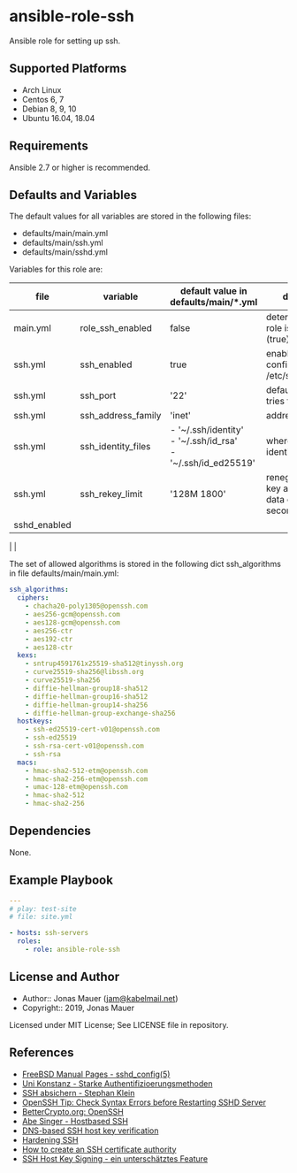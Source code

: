 # ansible-role-ssh

Ansible role for setting up ssh.

## Supported Platforms

* Arch Linux
* Centos 6, 7
* Debian 8, 9, 10
* Ubuntu 16.04, 18.04

## Requirements

Ansible 2.7 or higher is recommended.

## Defaults and Variables

The default values for all variables are stored in the following files:
* defaults/main/main.yml
* defaults/main/ssh.yml
* defaults/main/sshd.yml

Variables for this role are:

| file | variable | default value in defaults/main/*.yml | description |
| ---- | -------- | ---------------------------------- | ----------- |
| main.yml | role_ssh_enabled | false | determine whether role is enabled (true) or not (false) |
| ssh.yml | ssh_enabled | true | enable configuration of /etc/ssh/ssh_config |
| ssh.yml | ssh_port | '22' | default port ssh tries to connect to
| ssh.yml | ssh_address_family | 'inet' | address family type |
| ssh.yml | ssh_identity_files |   - '~/.ssh/identity'<br/>- '~/.ssh/id_rsa'<br/>  - '~/.ssh/id_ed25519'| where ssh looks for identity files |
| ssh.yml | ssh_rekey_limit | '128M 1800' | renegotiate session key after 64M of data or 1800 seconds |
| sshd_enabled |
|
|

The set of allowed algorithms is stored in the following dict ssh_algorithms in file defaults/main/main.yml:
```yaml
ssh_algorithms:
  ciphers:
    - chacha20-poly1305@openssh.com
    - aes256-gcm@openssh.com
    - aes128-gcm@openssh.com
    - aes256-ctr
    - aes192-ctr
    - aes128-ctr
  kexs:
    - sntrup4591761x25519-sha512@tinyssh.org
    - curve25519-sha256@libssh.org
    - curve25519-sha256
    - diffie-hellman-group18-sha512
    - diffie-hellman-group16-sha512
    - diffie-hellman-group14-sha256
    - diffie-hellman-group-exchange-sha256
  hostkeys:
    - ssh-ed25519-cert-v01@openssh.com
    - ssh-ed25519
    - ssh-rsa-cert-v01@openssh.com
    - ssh-rsa
  macs:
    - hmac-sha2-512-etm@openssh.com
    - hmac-sha2-256-etm@openssh.com
    - umac-128-etm@openssh.com
    - hmac-sha2-512
    - hmac-sha2-256
```
## Dependencies

None.

## Example Playbook

```yaml
---
# play: test-site
# file: site.yml

- hosts: ssh-servers
  roles:
    - role: ansible-role-ssh
```

## License and Author

- Author:: Jonas Mauer (<jam@kabelmail.net>)
- Copyright:: 2019, Jonas Mauer

Licensed under MIT License;
See LICENSE file in repository.

## References

- [FreeBSD Manual Pages - sshd_config\(5\)](https://www.freebsd.org/cgi/man.cgi?sshd_config)
- [Uni Konstanz - Starke Authentifizioerungsmethoden](https://www.kim.uni-konstanz.de/e-mail-und-internet/it-sicherheit-und-privatsphaere/sicherer-server-it-dienst/linux-fernadministration-mit-pam-und-ssh/starke-authentifizierungsmethoden/)
- [SSH absichern - Stephan Klein](https://klein-gedruckt.de/2015/04/ssh-absichern/)
- [OpenSSH Tip: Check Syntax Errors before Restarting SSHD Server](https://www.cyberciti.biz/tips/checking-openssh-sshd-configuration-syntax-errors.html)
- [BetterCrypto.org: OpenSSH](https://bettercrypto.org/#_openssh)
- [Abe Singer - Hostbased SSH](https://www.usenix.org/system/files/login/articles/09_singer.pdf)
- [DNS-based SSH host key verification](https://ayesh.me/sshfp-verification)
- [Hardening SSH](https://medium.com/@jasonrigden/hardening-ssh-1bcb99cd4cef)
- [How to create an SSH certificate authority](https://jameshfisher.com/2018/03/16/how-to-create-an-ssh-certificate-authority/)
- [SSH Host Key Signing - ein unterschätztes Feature](https://www.sipgate.de/blog/ssh-host-key-signing-ein-unterschaetztes-feature)
